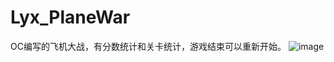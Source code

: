 # Lyx_PlaneWar
OC编写的飞机大战，有分数统计和关卡统计，游戏结束可以重新开始。
 ![image](https://github.com/ButBueatiful/dotvim/raw/master/screenshots/vim-screenshot.jpg)

